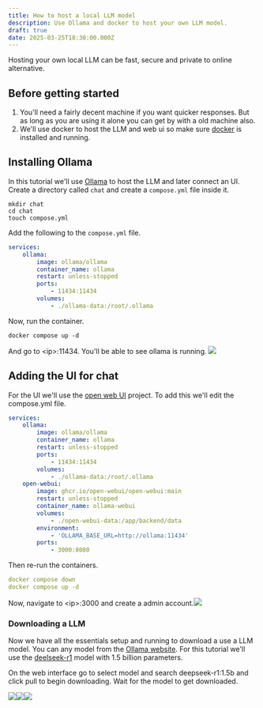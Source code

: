 ```yaml
---
title: How to host a local LLM model
description: Use Ollama and docker to host your own LLM model.
draft: true
date: 2025-03-25T18:30:00.000Z
---
```


Hosting your own local LLM can be fast, secure and private to online alternative.

## Before getting started

1. You'll need a fairly decent machine if you want quicker responses. But as long as you are using it alone you can get by with a old machine also.
2. We'll use docker to host the LLM and web ui so make sure [docker](https://docs.docker.com/engine/install/) is installed and running.

## Installing Ollama

In this tutorial we'll use [Ollama](https://ollama.com) to host the LLM and later connect an UI. Create a directory called `chat` and create a `compose.yml` file inside it.

```shell
mkdir chat
cd chat
touch compose.yml
```

Add the following to the `compose.yml` file.

```yaml
services:
    ollama:
        image: ollama/ollama
        container_name: ollama
        restart: unless-stopped
        ports:
            - 11434:11434
        volumes:
            - ./ollama-data:/root/.ollama
```

Now, run the container.

```shell
docker compose up -d
```

And go to \<ip>:11434. You'll be able to see ollama is running. ![](/local-llm/1.webp)

## Adding the UI for chat

For the UI we'll use the [open web UI](https://github.com/open-webui/open-webui) project. To add this we'll edit the compose.yml file.

```yaml
services:
    ollama:
        image: ollama/ollama
        container_name: ollama
        restart: unless-stopped
        ports:
            - 11434:11434
        volumes:
            - ./ollama-data:/root/.ollama
    open-webui:
        image: ghcr.io/open-webui/open-webui:main
        restart: unless-stopped
        container_name: ollama-webui
        volumes:
            - ./open-webui-data:/app/backend/data
        environment:
            - 'OLLAMA_BASE_URL=http://ollama:11434'
        ports:
            - 3000:8080
```

Then re-run the containers.

```yaml
docker compose down
docker compose up -d
```

Now, navigate to \<ip>:3000 and create a admin account.![](/local-llm/2.webp)

### Downloading a LLM

Now we have all the essentials setup and running to download a use a LLM model. You can any model from the [Ollama website](https://ollama.com). For this tutorial we'll use the [deelseek-r1](https://ollama.com/library/deepseek-r1:1.5b) model with 1.5 billion parameters.

On the web interface go to select model and search deepseek-r1:1.5b and click pull to begin downloading. Wait for the model to get downloaded.

![](/local-llm/3.webp)![](/local-llm/4.webp)![](/local-llm/5.webp)
